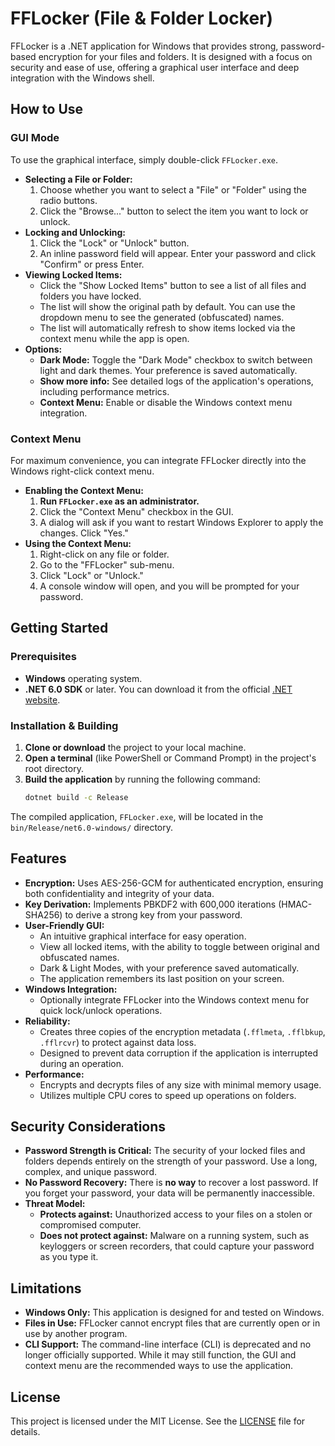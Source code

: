 # FFLocker (File & Folder Locker)

FFLocker is a .NET application for Windows that provides strong, password-based encryption for your files and folders. It is designed with a focus on security and ease of use, offering a graphical user interface and deep integration with the Windows shell.

## How to Use

### GUI Mode

To use the graphical interface, simply double-click `FFLocker.exe`.

*   **Selecting a File or Folder:**
    1.  Choose whether you want to select a "File" or "Folder" using the radio buttons.
    2.  Click the "Browse..." button to select the item you want to lock or unlock.
*   **Locking and Unlocking:**
    1.  Click the "Lock" or "Unlock" button.
    2.  An inline password field will appear. Enter your password and click "Confirm" or press Enter.
*   **Viewing Locked Items:**
    *   Click the "Show Locked Items" button to see a list of all files and folders you have locked.
    *   The list will show the original path by default. You can use the dropdown menu to see the generated (obfuscated) names.
    *   The list will automatically refresh to show items locked via the context menu while the app is open.
*   **Options:**
    *   **Dark Mode:** Toggle the "Dark Mode" checkbox to switch between light and dark themes. Your preference is saved automatically.
    *   **Show more info:** See detailed logs of the application's operations, including performance metrics.
    *   **Context Menu:** Enable or disable the Windows context menu integration.

### Context Menu

For maximum convenience, you can integrate FFLocker directly into the Windows right-click context menu.

*   **Enabling the Context Menu:**
    1.  **Run `FFLocker.exe` as an administrator.**
    2.  Click the "Context Menu" checkbox in the GUI.
    3.  A dialog will ask if you want to restart Windows Explorer to apply the changes. Click "Yes."
*   **Using the Context Menu:**
    1.  Right-click on any file or folder.
    2.  Go to the "FFLocker" sub-menu.
    3.  Click "Lock" or "Unlock."
    4.  A console window will open, and you will be prompted for your password.

## Getting Started

### Prerequisites

*   **Windows** operating system.
*   **.NET 6.0 SDK** or later. You can download it from the official [.NET website](https://dotnet.microsoft.com/download).

### Installation & Building

1.  **Clone or download** the project to your local machine.
2.  **Open a terminal** (like PowerShell or Command Prompt) in the project's root directory.
3.  **Build the application** by running the following command:
    ```bash
    dotnet build -c Release
    ```
The compiled application, `FFLocker.exe`, will be located in the `bin/Release/net6.0-windows/` directory.

## Features

*   **Encryption:** Uses AES-256-GCM for authenticated encryption, ensuring both confidentiality and integrity of your data.
*   **Key Derivation:** Implements PBKDF2 with 600,000 iterations (HMAC-SHA256) to derive a strong key from your password.
*   **User-Friendly GUI:**
    *   An intuitive graphical interface for easy operation.
    *   View all locked items, with the ability to toggle between original and obfuscated names.
    *   Dark & Light Modes, with your preference saved automatically.
    *   The application remembers its last position on your screen.
*   **Windows Integration:**
    *   Optionally integrate FFLocker into the Windows context menu for quick lock/unlock operations.
*   **Reliability:**
    *   Creates three copies of the encryption metadata (`.fflmeta`, `.fflbkup`, `.fflrcvr`) to protect against data loss.
    *   Designed to prevent data corruption if the application is interrupted during an operation.
*   **Performance:**
    *   Encrypts and decrypts files of any size with minimal memory usage.
    *   Utilizes multiple CPU cores to speed up operations on folders.

## Security Considerations

*   **Password Strength is Critical:** The security of your locked files and folders depends entirely on the strength of your password. Use a long, complex, and unique password.
*   **No Password Recovery:** There is **no way** to recover a lost password. If you forget your password, your data will be permanently inaccessible.
*   **Threat Model:**
    *   **Protects against:** Unauthorized access to your files on a stolen or compromised computer.
    *   **Does not protect against:** Malware on a running system, such as keyloggers or screen recorders, that could capture your password as you type it.

## Limitations

*   **Windows Only:** This application is designed for and tested on Windows.
*   **Files in Use:** FFLocker cannot encrypt files that are currently open or in use by another program.
*   **CLI Support:** The command-line interface (CLI) is deprecated and no longer officially supported. While it may still function, the GUI and context menu are the recommended ways to use the application.

## License

This project is licensed under the MIT License. See the [LICENSE](LICENSE) file for details.
